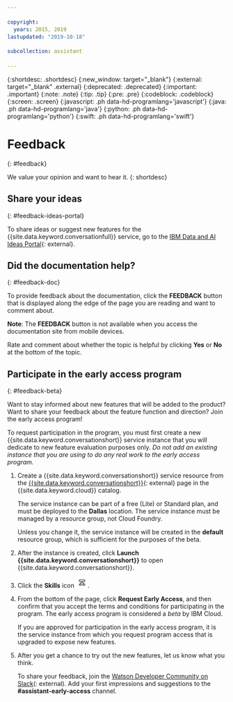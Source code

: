 ```yaml
---

copyright:
  years: 2015, 2019
lastupdated: "2019-10-18"

subcollection: assistant

---
```


{:shortdesc: .shortdesc}
{:new_window: target="_blank"}
{:external: target="_blank" .external}
{:deprecated: .deprecated}
{:important: .important}
{:note: .note}
{:tip: .tip}
{:pre: .pre}
{:codeblock: .codeblock}
{:screen: .screen}
{:javascript: .ph data-hd-programlang='javascript'}
{:java: .ph data-hd-programlang='java'}
{:python: .ph data-hd-programlang='python'}
{:swift: .ph data-hd-programlang='swift'}

# Feedback
{: #feedback}

We value your opinion and want to hear it.
{: shortdesc}

## Share your ideas
{: #feedback-ideas-portal}

To share ideas or suggest new features for the {{site.data.keyword.conversationfull}} service, go to the [IBM Data and AI Ideas Portal](https://ibm-data-and-ai.ideas.aha.io/?project=ASSISTANT){: external}.

## Did the documentation help?
{: #feedback-doc}

To provide feedback about the documentation, click the **FEEDBACK** button that is displayed along the edge of the page you are reading and want to comment about.

  **Note**: The **FEEDBACK** button is not available when you access the documentation site from mobile devices.

Rate and comment about whether the topic is helpful by clicking **Yes** or **No** at the bottom of the topic.

## Participate in the early access program
{: #feedback-beta}

Want to stay informed about new features that will be added to the product? Want to share your feedback about the feature function and direction? Join the early access program!

To request participation in the program, you must first create a new {{site.data.keyword.conversationshort}} service instance that you will dedicate to new feature evaluation purposes only. *Do not add an existing instance that you are using to do any real work to the early access program.*

1.  Create a {{site.data.keyword.conversationshort}} service resource from the [{{site.data.keyword.conversationshort}}](https://{DomainName}/catalog/services/watson-assistant){: external} page in the {{site.data.keyword.cloud}} catalog.

    The service instance can be part of a free (Lite) or Standard plan, and must be deployed to the **Dallas** location. The service instance must be managed by a resource group, not Cloud Foundry.

    Unless you change it, the service instance will be created in the **default** resource group, which is sufficient for the purposes of the beta.

1.  After the instance is created, click **Launch {{site.data.keyword.conversationshort}}** to open {{site.data.keyword.conversationshort}}.
1.  Click the **Skills** icon  ![Skills menu icon](images/nav-skills-icon.png).
1.  From the bottom of the page, click **Request Early Access**, and then confirm that you accept the terms and conditions for participating in the program. The early access program is considered a *beta* by IBM Cloud. 

    If you are approved for participation in the early access program, it is the service instance from which you request program access that is upgraded to expose new features.

1.  After you get a chance to try out the new features, let us know what you think.

    To share your feedback, join the [Watson Developer Community on Slack](http://wdc-slack-inviter.mybluemix.net/)(: external). Add your first impressions and suggestions to the **#assistant-early-access** channel.
